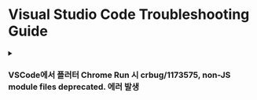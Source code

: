 # Visual Studio Code Troubleshooting Guide

<details>
  <summary><h3>VSCode에서 플러터 Chrome Run 시 crbug/1173575, non-JS module files deprecated. 에러 발생</h3></summary>
  
<b>환경</b> : Windows
<br>
<b>증상</b> : VSCode에서 플러터 Chrome Run 시 crbug/1173575, non-JS module files deprecated. 에러 발생
<br>
<b>원인</b> : index.html의 path가 맞지 않아 발생
<br>
<b>해결 방안</b> : .vscode/launch.json 파일 삭제
<br>

<b>참고 링크 : </b> [링크](https://stackoverflow.com/questions/67561515/crbug-1173575-non-js-module-files-deprecated-error-in-flutter)

</details>

<br>

